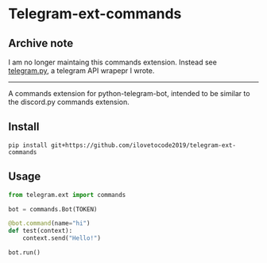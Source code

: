 # Telegram-ext-commands

## Archive note

I am no longer maintaing this commands extension. Instead see [telegram.py](https://github.com/ilovetocode2019/telegrampy), a telegram API wrapepr I wrote.

<hr>

A commands extension for python-telegram-bot, intended to be similar to the discord.py commands extension.

## Install

`pip install git+https://github.com/ilovetocode2019/telegram-ext-commands`

## Usage

```python
from telegram.ext import commands

bot = commands.Bot(TOKEN)

@bot.command(name="hi")
def test(context):
    context.send("Hello!")

bot.run()
```

